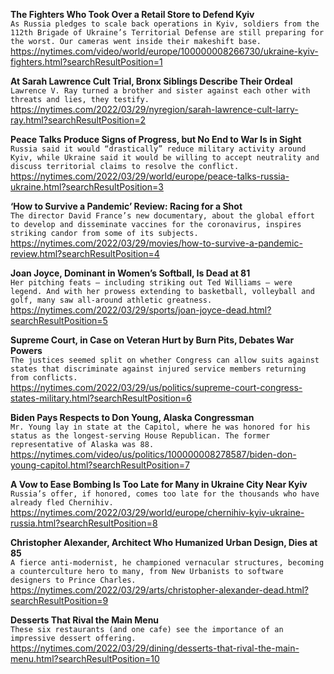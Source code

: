 **The Fighters Who Took Over a Retail Store to Defend Kyiv**\
`As Russia pledges to scale back operations in Kyiv, soldiers from the 112th Brigade of Ukraine’s Territorial Defense are still preparing for the worst. Our cameras went inside their makeshift base.`\
https://nytimes.com/video/world/europe/100000008266730/ukraine-kyiv-fighters.html?searchResultPosition=1

**At Sarah Lawrence Cult Trial, Bronx Siblings Describe Their Ordeal**\
`Lawrence V. Ray turned a brother and sister against each other with threats and lies, they testify.`\
https://nytimes.com/2022/03/29/nyregion/sarah-lawrence-cult-larry-ray.html?searchResultPosition=2

**Peace Talks Produce Signs of Progress, but No End to War Is in Sight**\
`Russia said it would “drastically” reduce military activity around Kyiv, while Ukraine said it would be willing to accept neutrality and discuss territorial claims to resolve the conflict.`\
https://nytimes.com/2022/03/29/world/europe/peace-talks-russia-ukraine.html?searchResultPosition=3

**‘How to Survive a Pandemic’ Review: Racing for a Shot**\
`The director David France’s new documentary, about the global effort to develop and disseminate vaccines for the coronavirus, inspires striking candor from some of its subjects.`\
https://nytimes.com/2022/03/29/movies/how-to-survive-a-pandemic-review.html?searchResultPosition=4

**Joan Joyce, Dominant in Women’s Softball, Is Dead at 81**\
`Her pitching feats — including striking out Ted Williams — were legend. And with her prowess extending to basketball, volleyball and golf, many saw all-around athletic greatness.`\
https://nytimes.com/2022/03/29/sports/joan-joyce-dead.html?searchResultPosition=5

**Supreme Court, in Case on Veteran Hurt by Burn Pits, Debates War Powers**\
`The justices seemed split on whether Congress can allow suits against states that discriminate against injured service members returning from conflicts.`\
https://nytimes.com/2022/03/29/us/politics/supreme-court-congress-states-military.html?searchResultPosition=6

**Biden Pays Respects to Don Young, Alaska Congressman**\
`Mr. Young lay in state at the Capitol, where he was honored for his status as the longest-serving House Republican. The former representative of Alaska was 88.`\
https://nytimes.com/video/us/politics/100000008278587/biden-don-young-capitol.html?searchResultPosition=7

**A Vow to Ease Bombing Is Too Late for Many in Ukraine City Near Kyiv**\
`Russia’s offer, if honored, comes too late for the thousands who have already fled Chernihiv.`\
https://nytimes.com/2022/03/29/world/europe/chernihiv-kyiv-ukraine-russia.html?searchResultPosition=8

**Christopher Alexander, Architect Who Humanized Urban Design, Dies at 85**\
`A fierce anti-modernist, he championed vernacular structures, becoming a counterculture hero to many, from New Urbanists to software designers to Prince Charles.`\
https://nytimes.com/2022/03/29/arts/christopher-alexander-dead.html?searchResultPosition=9

**Desserts That Rival the Main Menu**\
`These six restaurants (and one cafe) see the importance of an impressive dessert offering.`\
https://nytimes.com/2022/03/29/dining/desserts-that-rival-the-main-menu.html?searchResultPosition=10

